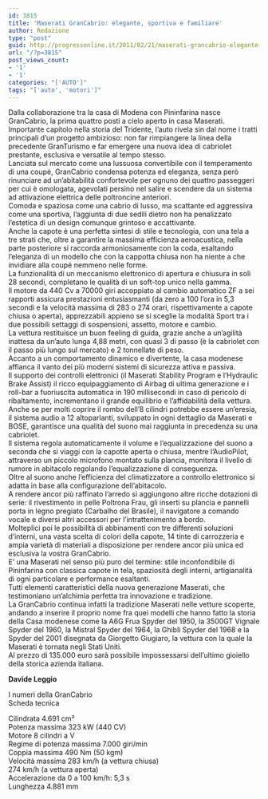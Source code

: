 ```yaml
---
id: 3815
title: 'Maserati GranCabrio: elegante, sportiva e familiare'
author: Redazione
type: "post"
guid: http://progressonline.it/2011/02/21/maserati-grancabrio-elegante-sportiva-e-familiare/
url: "/?p=3815"
post_views_count:
- '1'
- '1'
categories: "['AUTO']"
tags: "['auto', 'motori']"
---
```


Dalla collaborazione tra la casa di Modena con Pininfarina nasce GranCabrio, la prima quattro posti a cielo aperto in casa Maserati.  
Importante capitolo nella storia del Tridente, l’auto rivela sin dal nome i tratti principali d’un progetto ambizioso: non far rimpiangere la linea della precedente GranTurismo e far emergere una nuova idea di cabriolet prestante, esclusiva e versatile al tempo stesso.  
Lanciata sul mercato come una lussuosa convertibile con il temperamento di una coupé, GranCabrio condensa potenza ed eleganza, senza però rinunciare ad un’abitabilità confortevole per ognuno dei quattro passeggeri per cui è omologata, agevolati persino nel salire e scendere da un sistema ad attivazione elettrica delle poltroncine anteriori.  
Comoda e spaziosa come una cabrio di lusso, ma scattante ed aggressiva come una sportiva, l’aggiunta di due sedili dietro non ha penalizzato l’estetica di un design comunque grintoso e accattivante.  
Anche la capote è una perfetta sintesi di stile e tecnologia, con una tela a tre strati che, oltre a garantire la massima efficienza aeroacustica, nella parte posteriore si raccorda armoniosamente con la coda, esaltando l’eleganza di un modello che con la cappotta chiusa non ha niente a che invidiare alla coupé nemmeno nelle forme.   
La funzionalità di un meccanismo elettronico di apertura e chiusura in soli 28 secondi, completano le qualità di un soft-top unico nella gamma.  
Il motore da 440 Cv a 70000 giri accoppiato al cambio automatico ZF a sei rapporti assicura prestazioni entusiasmanti (da zero a 100 l’ora in 5,3 secondi e la velocità massima di 283 o 274 orari, rispettivamente a capote chiusa o aperta), apprezzabili appieno se si sceglie la modalità Sport tra i due possibili settaggi di sospensioni, assetto, motore e cambio.  
La vettura restituisce un buon feeling di guida, grazie anche a un’agilità inattesa da un’auto lunga 4,88 metri, con quasi 3 di passo (è la cabriolet con il passo più lungo sul mercato) e 2 tonnellate di peso.  
Accanto a un comportamento dinamico e divertente, la casa modenese affianca il vanto dei più moderni sistemi di sicurezza attiva e passiva.  
Il supporto dei controlli elettronici (il Maserati Stability Program e l’Hydraulic Brake Assist) il ricco equipaggiamento di Airbag di ultima generazione e i roll-bar a fuoriuscita automatica in 190 millisecondi in caso di pericolo di ribaltamento, incrementano il grande equilibrio e l’affidabilità della vettura.  
Anche se per molti coprire il rombo dell’8 cilindri potrebbe essere un’eresia, il sistema audio a 12 altoparlanti, sviluppato in ogni dettaglio da Maserati e BOSE, garantisce una qualità del suono mai raggiunta in precedenza su una cabriolet.  
Il sistema regola automaticamente il volume e l’equalizzazione del suono a seconda che si viaggi con la capotte aperta o chiusa, mentre l’AudioPilot, attraverso un piccolo microfono montato sulla plancia, monitora il livello di rumore in abitacolo regolando l’equalizzazione di conseguenza.   
Oltre al suono anche l’efficienza del climatizzatore a controllo elettronico si adatta in base alla configurazione dell’abitacolo.  
A rendere ancor più raffinato l’arredo si aggiungono altre ricche dotazioni di serie: il rivestimento in pelle Poltrona Frau, gli inserti su plancia e pannelli porta in legno pregiato (Carbalho del Brasile), il navigatore a comando vocale e diversi altri accessori per l’intrattenimento a bordo.   
Molteplici poi le possibilità di abbinamenti con tre differenti soluzioni d’interni, una vasta scelta di colori della capote, 14 tinte di carrozzeria e ampia varietà di materiali a disposizione per rendere ancor più unica ed esclusiva la vostra GranCabrio.   
E’ una Maserati nel senso più puro del termine: stile inconfondibile di Pininfarina con classica capote in tela, spaziosità degli interni, artigianalità di ogni particolare e performance esaltanti.   
Tutti elementi caratteristici della nuova generazione Maserati, che testimoniano un’alchimia perfetta tra innovazione e tradizione.   
La GranCabrio continua infatti la tradizione Maserati nelle vetture scoperte, andando a inserire il proprio nome fra quei modelli che hanno fatto la storia della Casa modenese come la A6G Frua Spyder del 1950, la 3500GT Vignale Spyder del 1960, la Mistral Spyder del 1964, la Ghibli Spyder del 1968 e la Spyder del 2001 disegnata da Giorgetto Giugiaro, la vettura con la quale la Maserati è tornata negli Stati Uniti.   
Al prezzo di 135.000 euro sarà possibile impossessarsi dell’ultimo gioiello della storica azienda italiana.

 **Davide Leggio**

I numeri della GranCabrio  
Scheda tecnica

Cilindrata 4.691 cm³  
Potenza massima 323 kW (440 CV)  
Motore 8 cilindri a V   
Regime di potenza massima 7.000 giri/min  
Coppia massima 490 Nm (50 kgm)  
Velocità massima 283 km/h (a vettura chiusa)  
 274 km/h (a vettura aperta)  
Accelerazione da 0 a 100 km/h: 5,3 s  
Lunghezza 4.881 mm